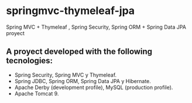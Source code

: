 # springmvc-thymeleaf-jpa

Spring MVC + Thymeleaf , Spring Security, Spring ORM + Spring Data JPA proyect

## A proyect developed with the following tecnologies:

+ Spring Security, Spring MVC y Thymeleaf.
+ Spring JDBC, Spring ORM, Spring Data JPA y Hibernate.
+ Apache Derby (development profile), MySQL (production profile).
+ Apache Tomcat 9.



